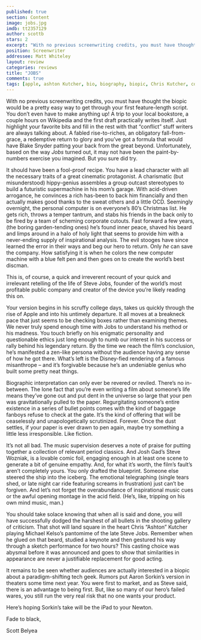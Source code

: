 ```yaml
---
published: true
section: Content
image: jobs.jpg
imdb: tt2357129
author: scottb
stars: 2
excerpt: "With no previous screenwriting credits, you must have thought the biopic would be a pretty easy way to get through your first feature-length script. You don&rsquo;t even have to make anything up! A trip to your local bookstore, a couple hours on Wikipedia and the first draft practically writes itself. Just highlight your favorite bits and fill in the rest with that &ldquo;conflict&rdquo; stuff writers are always talking about. A fabled rise-to-riches, an obligatory fall-from-grace, a redemptive return to glory and you&rsquo;ve got a formula that would have Blake Snyder patting your back from the great beyond. Unfortunately, based on the way <em>Jobs </em>turned out, it may not have been the paint-by-numbers exercise you imagined. But you sure did try."
position: Screenwriter
addressee: Matt Whiteley
layout: review
categories: reviews
title: "JOBS"
comments: true
tags: [apple, ashton Kutcher, bio, biography, biopic, Chris Kutcher, computer, Jobs, Letters, movie, Steve, steve jobs, Woz]
---
```

<p>With no previous screenwriting credits, you must have thought the biopic would be a pretty easy way to get through your first feature-length script. You don&rsquo;t even have to make anything up! A trip to your local bookstore, a couple hours on Wikipedia and the first draft practically writes itself. Just highlight your favorite bits and fill in the rest with that &ldquo;conflict&rdquo; stuff writers are always talking about. A fabled rise-to-riches, an obligatory fall-from-grace, a redemptive return to glory and you&rsquo;ve got a formula that would have Blake Snyder patting your back from the great beyond. Unfortunately, based on the way <em>Jobs </em>turned out, it may not have been the paint-by-numbers exercise you imagined. But you sure did try.</p>
<p>It should have been a fool-proof recipe. You have a lead character with all the necessary traits of a great cinematic protagonist. A charismatic (but misunderstood) hippy-genius assembles a group outcast stereotypes to build a futuristic supermachine in his mom&rsquo;s garage. With acid-driven arrogance, he convinces a rich has-been to back him financially and then actually makes good thanks to the sweat others and a little OCD. Seemingly overnight, the personal computer is on everyone&rsquo;s 80&rsquo;s Christmas list. He gets rich, throws a temper tantrum, and stabs his friends in the back only to be fired by a team of scheming corporate cutouts. Fast forward a few years, (the boring garden-tending ones) he&rsquo;s found inner peace, shaved his beard and limps around in a halo of holy light that seems to provide him with a never-ending supply of inspirational analysis. The evil stooges have since learned the error in their ways and beg our hero to return. Only <em>he </em>can save the company. How satisfying it is when he colors the new computer machine with a blue felt pen and then goes on to create the world&rsquo;s best discman.</p>
<p>This is, of course, a quick and irreverent recount of your quick and irrelevant retelling of the life of Steve Jobs, founder of the world&rsquo;s most profitable public company and creator of the device you&rsquo;re likely reading this on.</p>
<p>Your version begins in his scruffy college days, takes us quickly through the rise of Apple and into his untimely departure. It all moves at a breakneck pace that just seems to be checking boxes rather than examining themes. We never truly spend enough time with Jobs to understand his method or his madness. You touch briefly on his enigmatic personality and questionable ethics just long enough to numb our interest in his success or rally behind his legendary return. By the time we reach the film&rsquo;s conclusion, he&rsquo;s manifested a zen-like persona without the audience having any sense of how he got there. What&rsquo;s left is the Disney-fied rendering of a famous misanthrope &ndash; and it&rsquo;s forgivable because he&rsquo;s an undeniable genius who built some pretty neat things.</p>
<p>Biographic interpretation can only ever be revered or reviled. There&rsquo;s no in-between. The lone fact that you&rsquo;re even writing a film about someone&rsquo;s life means they&rsquo;ve gone out and put dent in the universe so large that your pen was gravitationally pulled to the paper. Regurgitating someone&rsquo;s entire existence in a series of bullet points comes with the kind of baggage fanboys refuse to check at the gate. It&rsquo;s the kind of offering that will be ceaselessly and unapologetically scrutinized. Forever. Once the dust settles, if your paper is ever drawn to pen again, maybe try something a little less irresponsible. Like fiction.</p>
<p>It&rsquo;s not all bad. The music supervision deserves a note of praise for putting together a collection of relevant period classics. And Josh Gad&rsquo;s Steve Wozniak, is a lovable comic foil, engaging enough in at least one scene to generate a bit of genuine empathy. And, for what it&rsquo;s worth, the film&rsquo;s fault&rsquo;s aren&rsquo;t completely yours. You only drafted the blueprint. Someone else steered the ship into the iceberg. The emotional telegraphing (single tears shed, or late night car ride featuring screams in frustration) just can&rsquo;t be forgiven. And let&rsquo;s not forget the overabundance of inspirational music cues or the awful opening montage in the acid field. (He&rsquo;s, like, tripping on his own mind music, man.)</p>
<p>You should take solace knowing that when all is said and done, you will have successfully dodged the harshest of all bullets in the shooting gallery of criticism. That shot will land square in the heart Chris &ldquo;Ashton&rdquo; Kutcher playing Michael Kelso&rsquo;s pantomime of the late Steve Jobs. Remember when he glued on that beard, studied a keynote and then gestured his way through a sketch performance for two hours? This casting choice was abysmal before it was announced and goes to show that similarities in appearance are never a justifiable replacement for good acting.</p>
<p>It remains to be seen whether audiences are actually interested in a biopic about a paradigm-shifting tech geek. Rumors put Aaron Sorkin&rsquo;s version in theaters some time next year. You were first to market, and as Steve said, there is an advantage to being first. But, like so many of our hero&rsquo;s failed wares, you still run the very real risk that no one wants your product.</p>
<p>Here&rsquo;s hoping Sorkin&rsquo;s take will be the iPad to your Newton.</p>
<p>Fade to black,</p>
<p>Scott Belyea</p>
